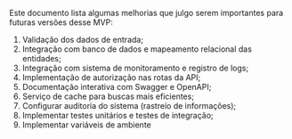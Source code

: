 Este documento lista algumas melhorias que julgo serem importantes para futuras versões desse MVP:

1) Validação dos dados de entrada;
2) Integração com banco de dados e mapeamento relacional das entidades;
3) Integração com sistema de monitoramento e registro de logs;
4) Implementação de autorização nas rotas da API;
5) Documentação interativa com Swagger e OpenAPI;
6) Serviço de cache para buscas mais eficientes;
7) Configurar auditoria do sistema (rastreio de informações);
8) Implementar testes unitários e testes de integração;
9) Implementar variáveis de ambiente